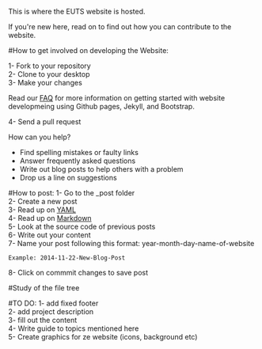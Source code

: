 This is where the EUTS website is hosted.

If you're new here, read on to find out how you can contribute to the website. 

#How to get involved on developing the Website:

1- Fork to your repository <br>
2- Clone to your desktop <br>
3- Make your changes <br>

Read our [FAQ](http://euts.github.io/FAQ/) for more information on getting started with website developmeing using Github pages, Jekyll, and Bootstrap. <br>

4- Send a pull request

How can you help?
- Find spelling mistakes or faulty links
- Answer frequently asked questions
- Write out blog posts to help others with a problem 
- Drop us a line on suggestions 

#How to post:
1- Go to the _post folder <br>
2- Create a new post <br>
3- Read up on [YAML](https://en.wikipedia.org/wiki/YAML) <br>
4- Read up on [Markdown](http://en.wikipedia.org/wiki/Markdown) <br>
5- Look at the source code of previous posts <br>
6- Write out your content <br>
7- Name your post following this format: year-month-day-name-of-website <br>
```
Example: 2014-11-22-New-Blog-Post
```
8- Click on commmit changes to save post <br>



#Study of the file tree

#TO DO:
1- add fixed footer <br>
2- add project description <br>
3- fill out the content <br>
4- Write guide to topics mentioned here   
5- Create graphics for ze website (icons, background etc)<br>
